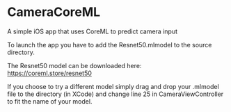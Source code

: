 # CameraCoreML
A simple iOS app that uses CoreML to predict camera input

To launch the app you have to add the Resnet50.mlmodel to the source directory.

The Resnet50 model can be downloaded here: https://coreml.store/resnet50

If you choose to try a different model simply drag and drop your .mlmodel file to the directory (in XCode) and change line 25 in CameraViewController to fit the name of your model.
